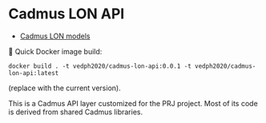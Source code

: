 ﻿# Cadmus LON API

- [Cadmus LON models](https://github.com/vedph/cadmus-lon)

🐋 Quick Docker image build:

    docker build . -t vedph2020/cadmus-lon-api:0.0.1 -t vedph2020/cadmus-lon-api:latest

(replace with the current version).

This is a Cadmus API layer customized for the PRJ project. Most of its code is derived from shared Cadmus libraries.
